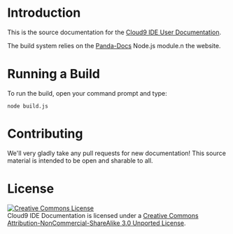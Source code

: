 # Introduction

This is the source documentation for the [Cloud9 IDE User Documentation](http://www.nodemanual.org). 

The build system relies on the [Panda-Docs](https://github.com/gjtorikian/panda-docs) Node.js module.n the website.

# Running a Build

To run the build, open your command prompt and type:

    node build.js

# Contributing

We'll very gladly take any pull requests for new documentation! This source material is intended to be open and sharable to all. 

# License

<a rel="license" href="http://creativecommons.org/licenses/by-nc-sa/3.0/"><img alt="Creative Commons License" style="border-width:0" src="http://i.creativecommons.org/l/by-nc-sa/3.0/88x31.png" /></a><br /><span xmlns:dct="http://purl.org/dc/terms/" href="http://purl.org/dc/dcmitype/Text" property="dct:title" rel="dct:type">Cloud9 IDE Documentation</span> is licensed under a <a rel="license" href="http://creativecommons.org/licenses/by-nc-sa/3.0/">Creative Commons Attribution-NonCommercial-ShareAlike 3.0 Unported License</a>.